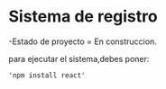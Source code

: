 <h1>   Sistema de registro </h1> 

-Estado de proyecto = En construccion.

para ejecutar el sistema,debes poner:

`'npm install react'`
